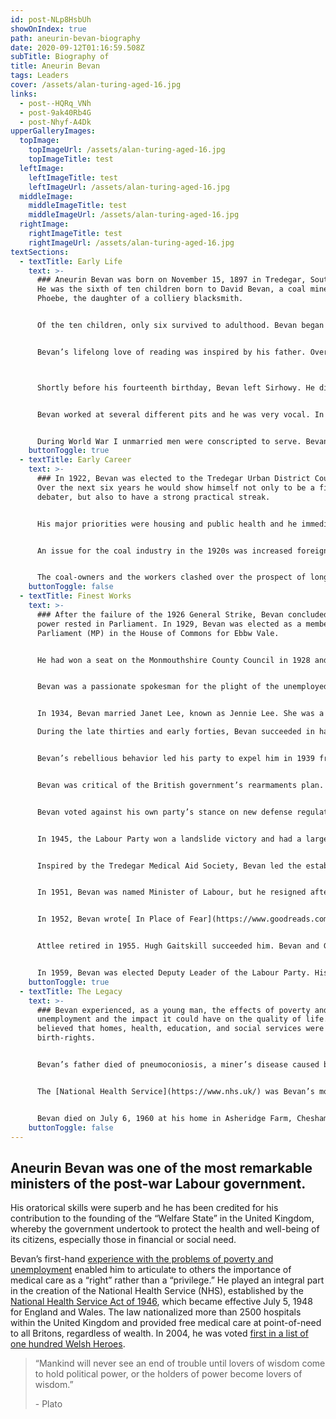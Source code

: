 ```yaml
---
id: post-NLp8HsbUh
showOnIndex: true
path: aneurin-bevan-biography
date: 2020-09-12T01:16:59.508Z
subTitle: Biography of
title: Aneurin Bevan
tags: Leaders
cover: /assets/alan-turing-aged-16.jpg
links:
  - post--HQRq_VNh
  - post-9ak40Rb4G
  - post-Nhyf-A4Dk
upperGalleryImages:
  topImage:
    topImageUrl: /assets/alan-turing-aged-16.jpg
    topImageTitle: test
  leftImage:
    leftImageTitle: test
    leftImageUrl: /assets/alan-turing-aged-16.jpg
  middleImage:
    middleImageTitle: test
    middleImageUrl: /assets/alan-turing-aged-16.jpg
  rightImage:
    rightImageTitle: test
    rightImageUrl: /assets/alan-turing-aged-16.jpg
textSections:
  - textTitle: Early Life
    text: >-
      ### Aneurin Bevan was born on November 15, 1897 in Tredegar, South Wales.
      He was the sixth of ten children born to David Bevan, a coal miner, and
      Phoebe, the daughter of a colliery blacksmith.


      Of the ten children, only six survived to adulthood. Bevan began his education at Sirhowy Elementary School. He had an intense stammer. William Orchard, his headmaster, was a ruthless task master who inflicted verbal and physical abuse on his students. On one occasion Bevan fought back after being physically assaulted by Orchard.  Orchard retaliated by keeping Bevan in a lower class for a year. This did not deter Bevan. He joined the Sirhowy Bridge lending library. Later, he secured a job as a butcher’s boy. He used his earnings to buy boys’ books. Jack London, an American socialist, was one of his favorite writers.


      Bevan’s lifelong love of reading was inspired by his father. Over the years Bevan would come to believe that “what the self-educated learn, they hold and what they hold is an illumination of their own experience.”



      Shortly before his fourteenth birthday, Bevan left Sirhowy. He did not try for secondary school.  He sought work in the mines. He worked on the Ty-tryst Colliery. While working there, he also took advantage of the Tredegar Workmen’s Institute Library.


      Bevan worked at several different pits and he was very vocal. In 1916, at the age of nineteen, Bevan was appointed head of his Miner’s Lodge.  He believed in collective strength and worked to create the Tredegar Combine Lodge, which amalgamated twelve pits around the town. 


      During World War I unmarried men were conscripted to serve. Bevan was served with papers, but he was rejected when he produced a medical certificate confirming that he had nystagmus, a disease of the eyes.  In 1919, the Tredegar’s Labour Party was formed and Bevan joined. He ran and lost in the West Ward Council elections of April 1919. Later, he sat for an examination for the [South Wales Miners’ Federation (SWMF)](https://en.wikipedia.org/wiki/South_Wales_Miners'_Federation) scholarships and passed. He was sent to Central Labour College in Earl’s Court in West London. For two years, he studied economics, politics, and history.
    buttonToggle: true
  - textTitle: Early Career
    text: >-
      ### In 1922, Bevan was elected to the Tredegar Urban District Council.
      Over the next six years he would show himself not only to be a fiery
      debater, but also to have a strong practical streak.


      His major priorities were housing and public health and he immediately became a member of the Health and Housing Committee. 


      An issue for the coal industry in the 1920s was increased foreign competition. It was Bevan’s opinion that [Chancellor of the Exchequer Winston Churchill](/winston-churchill-biography) made some questionable decisions. Among them was the decision to adopt the gold standard at the prewar parity. Savers were protected, but the rate chosen affected exports and needed high interest rates to support it.


      The coal-owners and the workers clashed over the prospect of longer hours and lower wages. The [Trades Union Congress](https://en.wikipedia.org/wiki/Trades_Union_Congress) (TUC) announced a General Strike on May 1, 1926. The strike lasted seven months. Bevan became chair of the Council of Action and was largely responsible for organizing the distribution of food. Negotiations failed between the coal owners and the miners. District agreements in each area were made, rather than any form of collective agreement.
    buttonToggle: false
  - textTitle: Finest Works
    text: >-
      ### After the failure of the 1926 General Strike, Bevan concluded that
      power rested in Parliament. In 1929, Bevan was elected as a member of
      Parliament (MP) in the House of Commons for Ebbw Vale.


      He had won a seat on the Monmouthshire County Council in 1928 and faced a dual responsibility. He decided not to resign his position on the Council. He retained it until he was unseated in 1931. Later, he was re-elected in 1932. He chose not to run in the 1934 election. Bevan missed numerous Council meetings because of his commitments in Parliament. However, he gained some insight into the chronic underfunding of local government and its inadequacy in dealing with the issue of health.


      Bevan was a passionate spokesman for the plight of the unemployed. He believed there were inequities in the methods in which the unemployment insurance was administered. He was a staunch critic of anyone he felt opposed the working man and woman, including members of his own party. 


      In 1934, Bevan married Janet Lee, known as Jennie Lee. She was a Scottish politician and a Labour member of Parliament. She served in a by-election from 1929-1931 and from 1945-1970.

      During the late thirties and early forties, Bevan succeeded in having himself ‘misunderstood,’ ‘maligned,’ or ‘mistrusted.’ In 1936, he joined the board of the new socialist newspaper, Tribune. He was a Socialist and believed in working class unity. However, many of his articles appeared to some that he was sympathetic toward Communism.


      Bevan’s rebellious behavior led his party to expel him in 1939 from March to November. He appealed and was readmitted in December 1939.


      Bevan was critical of the British government’s rearmaments plan. He was particularly critical of Winston Churchill’s government’s foreign policy and at one point made a motion to censure him. Churchill had public support and Bevan’s vitriolic attacks on him angered Churchill’s supporters to a point that parcels filled with excrement were often sent to his home.


      Bevan voted against his own party’s stance on new defense regulations. This did not go over well with party officials and he was cautioned about voting against his own party.


      In 1945, the Labour Party won a landslide victory and had a large enough majority to present some far-reaching social reforms dubbed the “Welfare State.” [Clement Attlee](/clement-attlee-biography) was elected Prime Minister. Bevan was appointed Minister of Health. His charge was to institute a new and comprehensive national health service. 


      Inspired by the Tredegar Medical Aid Society, Bevan led the establishment of the National Health Service. The National [Health Service Act of 1946](https://en.wikipedia.org/wiki/National_Health_Service_Act_1946) was passed and became effective July 5, 1948. This law nationalized more than 2500 hospitals within the United Kingdom.


      In 1951, Bevan was named Minister of Labour, but he resigned after two months when the Attlee government proposed the introduction of prescription charges for dental and vision and decided to transfer funds from the National Insurance Fund to pay for rearmaments.


      In 1952, Bevan wrote[ In Place of Fear](https://www.goodreads.com/book/show/2042463.In_Place_of_Fear). The book sold well, but the reviews were less favorable. The Times Literary Supplement termed the book a ‘dithyramb’. Yet, some biographers consider it a classic socialist tract.


      Attlee retired in 1955. Hugh Gaitskill succeeded him. Bevan and Gaitskill had often disagreed, but Gaitskill appointed Bevan as Shadow Colonial Secretary. Bevan was critical of this post. He believed Britain should treat people around the world as equals, not subordinates. In 1956 he was appointed Shadow Foreign Secretary. In this post he was critical of the Egyptian President Colonel Gamal Abdel Nasser Hussein’s seizure of the Suez Canal.


      In 1959, Bevan was elected Deputy Leader of the Labour Party. His tenure was short-lived as he developed stomach cancer and died.
    buttonToggle: true
  - textTitle: The Legacy
    text: >-
      ### Bevan experienced, as a young man, the effects of poverty and
      unemployment and the impact it could have on the quality of life. He
      believed that homes, health, education, and social services were
      birth-rights.


      Bevan’s father died of pneumoconiosis, a miner’s disease caused by the lungs’ inhalation of dust. It is possible that Bevan had some experience with the 1918 Spanish Flu. Miners, particularly those in the pits, were among the hardest hit.


      The [National Health Service](https://www.nhs.uk/) was Bevan’s most important contribution to the United Kingdom. The agency is reputed to be more popular than the monarch, the BBC, and the military. Currently, in 2020, the world is experiencing another pandemic and the services of the NHS have been a godsend.


      Bevan died on July 6, 1960 at his home in Asheridge Farm, Chesham, Buckinghamshire. His remains were cremated at [Gwent Crematorium in Croesyceiliog](http://www.gwentcrematorium.org.uk/) in a private family ceremony.
    buttonToggle: false
---
```

## Aneurin Bevan was one of the most remarkable ministers of the post-war Labour government.

His oratorical skills were superb and he has been credited for his contribution to the founding of the “Welfare State” in the United Kingdom, whereby the government undertook to protect the health and well-being of its citizens, especially those in financial or social need. 

Bevan’s first-hand [experience with the problems of poverty and unemployment](#1) enabled him to articulate to others the importance of medical care as a “right” rather than a “privilege.” He played an integral part in the creation of the National Health Service (NHS), established by the [National Health Service Act of 1946](#3), which became effective July 5, 1948 for England and Wales. The law nationalized more than 2500 hospitals within the United Kingdom and provided free medical care at point-of-need to all Britons, regardless of wealth. In 2004, he was voted [first in a list of one hundred Welsh Heroes](#4).



> “Mankind will never see an end of trouble until lovers of wisdom come to hold political power, or the holders of power become lovers of wisdom.”
>
> \- Plato